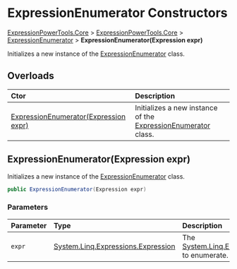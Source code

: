 ﻿# ExpressionEnumerator Constructors

[ExpressionPowerTools.Core](ExpressionPowerTools.Core.a.md) > [ExpressionPowerTools.Core](ExpressionPowerTools.Core.n.md) > [ExpressionEnumerator](ExpressionPowerTools.Core.ExpressionEnumerator.cs.md) > **ExpressionEnumerator(Expression expr)**

Initializes a new instance of the [ExpressionEnumerator](ExpressionPowerTools.Core.ExpressionEnumerator.cs.md) class.

## Overloads

| Ctor | Description |
| :-- | :-- |
| [ExpressionEnumerator(Expression expr)](#ctor-0) | Initializes a new instance of the [ExpressionEnumerator](ExpressionPowerTools.Core.ExpressionEnumerator.cs.md) class. |

<a name="#ctor-0"></a>
## ExpressionEnumerator(Expression expr)

Initializes a new instance of the [ExpressionEnumerator](ExpressionPowerTools.Core.ExpressionEnumerator.cs.md) class.

```csharp
public ExpressionEnumerator(Expression expr)
```

### Parameters

| Parameter | Type | Description |
| :-- | :-- | :-- |
| `expr` | [System.Linq.Expressions.Expression](https://docs.microsoft.com/dotnet/api/system.linq.expressions.expression) | The [System.Linq.Expressions.Expression](https://docs.microsoft.com/dotnet/api/system.linq.expressions.expression) to enumerate. |



